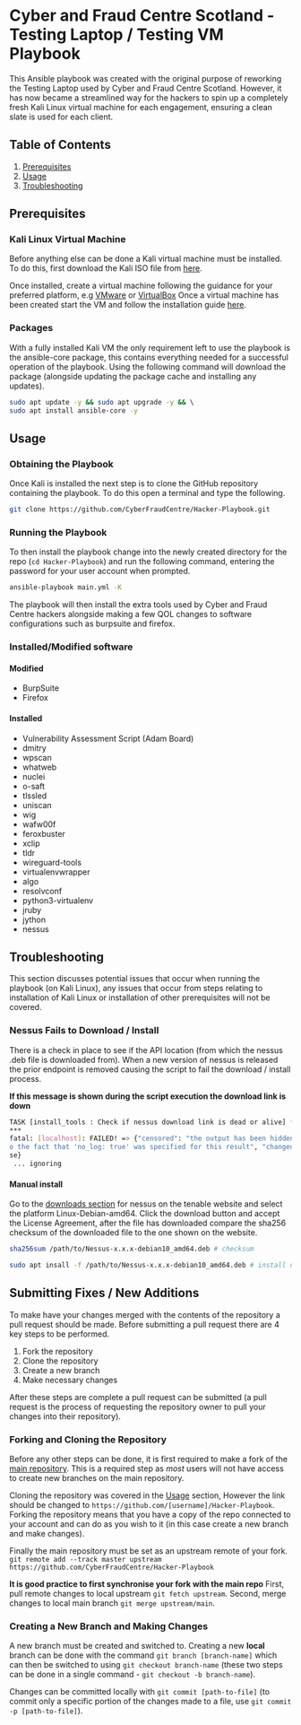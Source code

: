 # Cyber and Fraud Centre Scotland - Testing Laptop / Testing VM Playbook

This Ansible playbook was created with the original purpose of reworking the
Testing Laptop used by Cyber and Fraud Centre Scotland. However, it has now
became a streamlined way for the hackers to spin up a completely fresh Kali
Linux virtual machine for each engagement, ensuring a clean slate is used for
each client.

## Table of Contents

1. [Prerequisites](#prerequisites)
1. [Usage](#usage)
1. [Troubleshooting](#troubleshooting)

## Prerequisites

### Kali Linux Virtual Machine

Before anything else can be done a Kali virtual machine must be installed. To
do this, first download the Kali ISO file from [here](https://www.kali.org/get-kali/#kali-installer-images).

Once installed, create a virtual machine following the guidance for your
preferred platform, e.g [VMware](https://www.kali.org/docs/virtualization/install-vmware-guest-vm/) or [VirtualBox](https://www.kali.org/docs/virtualization/install-virtualbox-guest-vm/)
Once a virtual machine has been created start the VM and follow the
installation guide [here](https://www.kali.org/docs/installation/hard-disk-install/).

### Packages

With a fully installed Kali VM the only requirement left to use the playbook is
the ansible-core package, this contains everything needed for a successful
operation of the playbook. Using the following command will download the
package (alongside updating the package cache and installing any updates).

```bash
sudo apt update -y && sudo apt upgrade -y && \ 
sudo apt install ansible-core -y
```

## Usage

### Obtaining the Playbook

Once Kali is installed the next step is to clone the GitHub repository
containing the playbook. To do this open a terminal and type the following.

```bash
git clone https://github.com/CyberFraudCentre/Hacker-Playbook.git
```

### Running the Playbook

To then install the playbook change into the newly created directory for the
repo (`cd Hacker-Playbook`) and run the following command, entering the
password for your user account when prompted.

```bash
ansible-playbook main.yml -K
```

The playbook will then install the extra tools used by Cyber and Fraud Centre
hackers alongside making a few QOL changes to software configurations such as
burpsuite and firefox.

### Installed/Modified software

#### Modified

- BurpSuite
- Firefox

#### Installed

- Vulnerability Assessment Script (Adam Board)
- dmitry
- wpscan
- whatweb
- nuclei
- o-saft
- tlssled
- uniscan
- wig
- wafw00f
- feroxbuster
- xclip
- tldr
- wireguard-tools
- virtualenvwrapper
- algo
- resolvconf
- python3-virtualenv
- jruby
- jython
- nessus

## Troubleshooting

This section discusses potential issues that occur when running the playbook
(on Kali Linux), any issues that occur from steps relating to installation of
Kali Linux or installation of other prerequisites will not be covered.

### Nessus Fails to Download / Install

There is a check in place to see if the API location (from which the nessus
.deb file is downloaded from). When a new version of nessus is released the
prior endpoint is removed causing the script to fail the download / install
process.

__If this message is shown during the script execution the download link is down__
```bash
TASK [install_tools : Check if nessus download link is dead or alive] *******
***
fatal: [localhost]: FAILED! => {"censored": "the output has been hidden due t
o the fact that 'no_log: true' was specified for this result", "changed": fal
se}
 ... ignoring
```

#### Manual install

Go to the [downloads section](https://www.tenable.com/downloads/nessus) for nessus on the tenable website and select the
platform Linux-Debian-amd64. Click the download button and accept the License
Agreement, after the file has downloaded compare the sha256 checksum of the
downloaded file to the one shown on the website.

```bash
sha256sum /path/to/Nessus-x.x.x-debian10_amd64.deb # checksum

sudo apt insall -f /path/to/Nessus-x.x.x-debian10_amd64.deb # install nessus deb
```

## Submitting Fixes / New Additions

To make have your changes merged with the contents of the repository a pull
request should be made. Before submitting a pull request there are 4 key steps
to be performed.

1. Fork the repository
1. Clone the repository
1. Create a new branch
1. Make necessary changes

After these steps are complete a pull request can be submitted (a pull request
is the process of requesting the repository owner to pull your changes into
their repository).

### Forking and Cloning the Repository

Before any other steps can be done, it is first required to make a fork of the
[main repository](https://github.com/CyberFraudCentre/Hacker-Playbook.git).
This is a required step as _most_ users will not have access to create new
branches on the main repository.

Cloning the repository was covered in the [Usage](#obtaining-the-playbook) section, However
the link should be changed to `https://github.com/[username]/Hacker-Playbook`.
Forking the repository means that you have a copy of the repo connected to your
account and can do as you wish to it (in this case create a new branch and make
changes).

Finally the main repository must be set as an upstream remote of your fork.
`git remote add --track master upstream https://github.com/CyberFraudCentre/Hacker-Playbook`

__It is good practice to first synchronise your fork with the main repo__
First, pull remote changes to local upstream `git fetch upstream`. Second,
merge changes to local main branch `git merge upstream/main`.

### Creating a New Branch and Making Changes

A new branch must be created and switched to. Creating a new __local__ branch
can be done with the command `git branch [branch-name]` which can then be
switched to using `git checkout branch-name` (these two steps can be done in a
single command - `git checkout -b branch-name`).

Changes can be committed locally with `git commit [path-to-file]` (to commit
only a specific portion of the changes made to a file, use `git commit -p [path-to-file]`).
